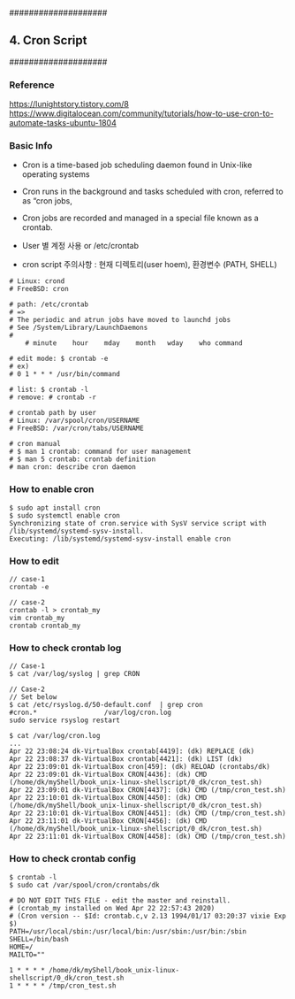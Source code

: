 ####################
## 4. Cron Script
####################

### Reference
https://lunightstory.tistory.com/8
https://www.digitalocean.com/community/tutorials/how-to-use-cron-to-automate-tasks-ubuntu-1804


### Basic Info
- Cron is a time-based job scheduling daemon found in Unix-like operating systems
- Cron runs in the background and tasks scheduled with cron, referred to as “cron jobs,
- Cron jobs are recorded and managed in a special file known as a crontab.

- User 별 계정 사용 or /etc/crontab
- cron script 주의사항 : 현재 디렉토리(user hoem), 환경변수 (PATH, SHELL)


```
# Linux: crond
# FreeBSD: cron

# path: /etc/crontab
# =>
# The periodic and atrun jobs have moved to launchd jobs
# See /System/Library/LaunchDaemons
#
    # minute	hour	mday	month	wday	who	command

# edit mode: $ crontab -e
# ex)
# 0 1 * * * /usr/bin/command

# list: $ crontab -l
# remove: # crontab -r
```
```
# crontab path by user
# Linux: /var/spool/cron/USERNAME
# FreeBSD: /var/cron/tabs/USERNAME
```
```
# cron manual
# $ man 1 crontab: command for user management
# $ man 5 crontab: crontab definition
# man cron: describe cron daemon
```

### How to enable cron
```
$ sudo apt install cron
$ sudo systemctl enable cron
Synchronizing state of cron.service with SysV service script with /lib/systemd/systemd-sysv-install.
Executing: /lib/systemd/systemd-sysv-install enable cron
```

### How to edit
```
// case-1
crontab -e

// case-2
crontab -l > crontab_my
vim crontab_my
crontab crontab_my
```

### How to check crontab log
```
// Case-1
$ cat /var/log/syslog | grep CRON

// Case-2
// Set below
$ cat /etc/rsyslog.d/50-default.conf  | grep cron
#cron.*                 /var/log/cron.log
sudo service rsyslog restart

$ cat /var/log/cron.log
...
Apr 22 23:08:24 dk-VirtualBox crontab[4419]: (dk) REPLACE (dk)
Apr 22 23:08:37 dk-VirtualBox crontab[4421]: (dk) LIST (dk)
Apr 22 23:09:01 dk-VirtualBox cron[459]: (dk) RELOAD (crontabs/dk)
Apr 22 23:09:01 dk-VirtualBox CRON[4436]: (dk) CMD (/home/dk/myShell/book_unix-linux-shellscript/0_dk/cron_test.sh)
Apr 22 23:09:01 dk-VirtualBox CRON[4437]: (dk) CMD (/tmp/cron_test.sh)
Apr 22 23:10:01 dk-VirtualBox CRON[4450]: (dk) CMD (/home/dk/myShell/book_unix-linux-shellscript/0_dk/cron_test.sh)
Apr 22 23:10:01 dk-VirtualBox CRON[4451]: (dk) CMD (/tmp/cron_test.sh)
Apr 22 23:11:01 dk-VirtualBox CRON[4456]: (dk) CMD (/home/dk/myShell/book_unix-linux-shellscript/0_dk/cron_test.sh)
Apr 22 23:11:01 dk-VirtualBox CRON[4458]: (dk) CMD (/tmp/cron_test.sh)
```

### How to check crontab config

```
$ crontab -l
$ sudo cat /var/spool/cron/crontabs/dk

# DO NOT EDIT THIS FILE - edit the master and reinstall.
# (crontab_my installed on Wed Apr 22 22:57:43 2020)
# (Cron version -- $Id: crontab.c,v 2.13 1994/01/17 03:20:37 vixie Exp $)
PATH=/usr/local/sbin:/usr/local/bin:/usr/sbin:/usr/bin:/sbin
SHELL=/bin/bash
HOME=/
MAILTO=""

1 * * * * /home/dk/myShell/book_unix-linux-shellscript/0_dk/cron_test.sh
1 * * * * /tmp/cron_test.sh
```